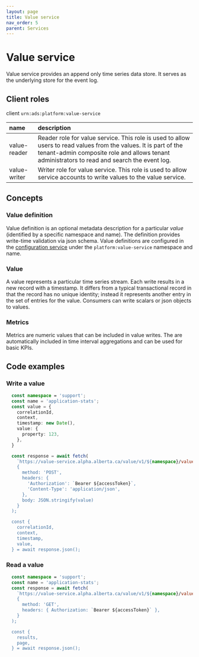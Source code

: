 ```yaml
---
layout: page
title: Value service
nav_order: 5
parent: Services
---
```


# Value service
Value service provides an append only time series data store. It serves as the underlying store for the event log.


## Client roles
client `urn:ads:platform:value-service`

| name | description |
|:-|:-|
| value-reader | Reader role for value service. This role is used to allow users to read values from the values. It is part of the tenant-admin composite role and allows tenant administrators to read and search the event log. |
| value-writer | Writer role for value service. This role is used to allow service accounts to write values to the value service. |

## Concepts
### Value definition
Value definition is an optional metadata description for a particular *value* (identified by a specific namespace and name). The definition provides write-time validation via json schema. Value definitions are configured in the [configuration service](configuration-service.md) under the `platform:value-service` namespace and name.

### Value
A value represents a particular time series stream. Each write results in a new record with a timestamp. It differs from a typical transactional record in that the record has no unique identity; instead it represents another entry in the set of entries for the value. Consumers can write scalars or json objects to values.

### Metrics
Metrics are numeric values that can be included in value writes. The are automatically included in time interval aggregations and can be used for basic KPIs.

## Code examples
### Write a value
```typescript
  const namespace = 'support';
  const name = 'application-stats';
  const value = {
    correlationId,
    context,
    timestamp: new Date(),
    value: {
      property: 123,
    },
  }

  const response = await fetch(
    `https://value-service.alpha.alberta.ca/value/v1/${namespace}/values/${name}`,
    {
      method: 'POST',
      headers: {
        'Authorization': `Bearer ${accessToken}`,
        'Content-Type': 'application/json',
      },
      body: JSON.stringify(value)
    }
  );

  const {
    correlationId,
    context,
    timestamp,
    value,
  } = await response.json();
```

### Read a value
```typescript
  const namespace = 'support';
  const name = 'application-stats';
  const response = await fetch(
    `https://value-service.alpha.alberta.ca/value/v1/${namespace}/values/${name}`,
    {
      method: 'GET',
      headers: { Authorization: `Bearer ${accessToken}` },
    }
  );

  const {
    results,
    page,
  } = await response.json();
```
